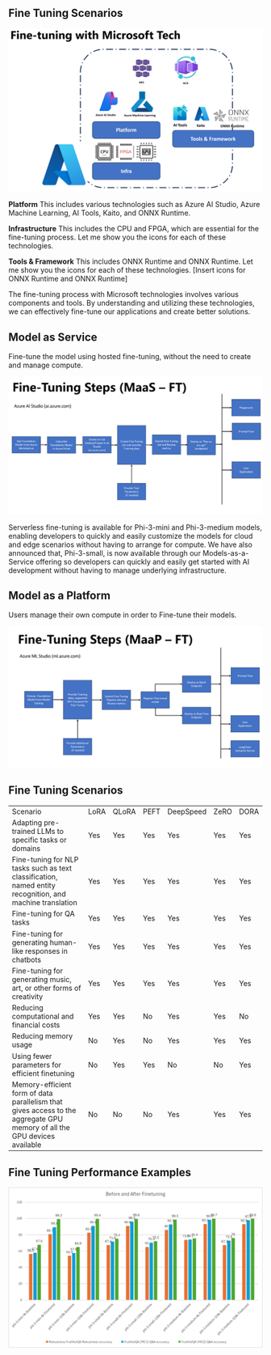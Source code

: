 ## Fine Tuning Scenarios

![FineTuning with MS Services](../../imgs/04/00/FinetuningwithMS.png)

**Platform** This includes various technologies such as Azure AI Studio, Azure Machine Learning, AI Tools, Kaito, and ONNX Runtime. 

**Infrastructure** This includes the CPU and FPGA, which are essential for the fine-tuning process. Let me show you the icons for each of these technologies.

**Tools & Framework** This includes ONNX Runtime and ONNX Runtime. Let me show you the icons for each of these technologies.
[Insert icons for ONNX Runtime and ONNX Runtime]

The fine-tuning process with Microsoft technologies involves various components and tools. By understanding and utilizing these technologies, we can effectively fine-tune our applications and create better solutions. 

## Model as Service

Fine-tune the model using hosted fine-tuning, without the need to create and manage compute.

![MaaS Fine Tuning](../../imgs/04/00/MaaSfinetune.png)

Serverless fine-tuning is available for Phi-3-mini and Phi-3-medium models, enabling developers to quickly and easily customize the models for cloud and edge scenarios without having to arrange for compute. We have also announced that, Phi-3-small, is 
now available through our Models-as-a-Service offering so developers can quickly and easily get started with AI development without having to manage underlying infrastructure.

## Model as a Platform 

Users manage their own compute in order to Fine-tune their models.

![Maap Fine Tuning](../../imgs/04/00/MaaPFinetune.png)

## Fine Tuning Scenarios 

| | | | | | | |
|-|-|-|-|-|-|-|
|Scenario|LoRA|QLoRA|PEFT|DeepSpeed|ZeRO|DORA|
|Adapting pre-trained LLMs to specific tasks or domains|Yes|Yes|Yes|Yes|Yes|Yes|
|Fine-tuning for NLP tasks such as text classification, named entity recognition, and machine translation|Yes|Yes|Yes|Yes|Yes|Yes|
|Fine-tuning for QA tasks|Yes|Yes|Yes|Yes|Yes|Yes|
|Fine-tuning for generating human-like responses in chatbots|Yes|Yes|Yes|Yes|Yes|Yes|
|Fine-tuning for generating music, art, or other forms of creativity|Yes|Yes|Yes|Yes|Yes|Yes|
|Reducing computational and financial costs|Yes|Yes|No|Yes|Yes|No|
|Reducing memory usage|No|Yes|No|Yes|Yes|Yes|
|Using fewer parameters for efficient finetuning|No|Yes|Yes|No|No|Yes|
|Memory-efficient form of data parallelism that gives access to the aggregate GPU memory of all the GPU devices available|No|No|No|Yes|Yes|Yes|

## Fine Tuning Performance Examples

![Finetuning Performance](../../imgs/04/00/Finetuningexamples.png)
